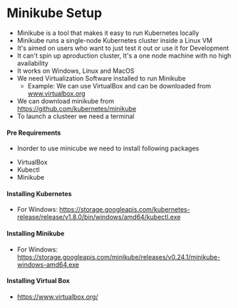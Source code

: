 # Minikube Setup

+ Minikube is a tool that makes it easy to run Kubernetes locally
+ Minikube runs a single-node Kubernetes cluster inside a Linux VM
+ It's aimed on users who want to just test it out or use it for Development 
+ It can't spin up aproduction cluster, It's a one node machine with no high availability
+ It works on Windows, Linux and MacOS
+ We need Virtualization Software installed to run Minikube
  - Example: We can use VirtualBox and can be downloaded from www.virtualbox.org
+ We can download minikube from https://github.com/kubernetes/minikube
+ To launch a clusteer we need a terminal  



#### Pre Requirements

+ Inorder to use minicube we need to install following packages
- VirtualBox
- Kubectl
- Minikube

#### Installing Kubernetes 


+ For Windows: https://storage.googleapis.com/kubernetes-release/release/v1.8.0/bin/windows/amd64/kubectl.exe


#### Installing Minikube

+ For Windows: https://storage.googleapis.com/minikube/releases/v0.24.1/minikube-windows-amd64.exe


#### Installing Virtual Box

+ https://www.virtualbox.org/





